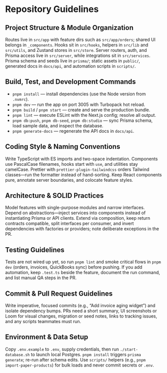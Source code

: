 # Repository Guidelines

## Project Structure & Module Organization
Routes live in `src/app` with feature dirs such as `src/app/orders`; shared UI belongs in `_components`. Hooks sit in `src/hooks`, helpers in `src/lib` and `src/utils`, and Zustand stores in `src/store`. Server routers, auth, and Prisma access live in `src/server`, while integrations sit in `src/services`. Prisma schema and seeds live in `prisma/`; static assets in `public/`, generated docs in `docs/api`, and automation scripts in `scripts/`.

## Build, Test, and Development Commands
- `pnpm install` — install dependencies (use the Node version from `.nvmrc`).
- `pnpm dev` — run the app on port 3005 with Turbopack hot reload.
- `pnpm build` / `pnpm start` — create and serve the production bundle.
- `pnpm lint` — execute ESLint with the Next.js config; resolve all output.
- `pnpm db:push`, `pnpm db-seed`, `pnpm db:studio` — sync Prisma schema, load sample data, and inspect the database.
- `pnpm generate-docs` — regenerate the API docs in `docs/api`.

## Coding Style & Naming Conventions
Write TypeScript with ES imports and two-space indentation. Components use PascalCase filenames, hooks start with `use`, and utilities stay camelCase. Prettier with `prettier-plugin-tailwindcss` orders Tailwind classes—run the formatter instead of hand-sorting. Keep React components pure, annotate server boundaries, and colocate feature styles.

## Architecture & SOLID Practices
Model features with single-purpose modules and narrow interfaces. Depend on abstractions—inject services into components instead of instantiating Prisma or API clients. Extend via composition, keep return contracts compatible, split interfaces per consumer, and invert dependencies with factories or providers; note deliberate exceptions in the PR.

## Testing Guidelines
Tests are not wired up yet, so run `pnpm lint` and smoke critical flows in `pnpm dev` (orders, invoices, QuickBooks sync) before pushing. If you add automation, keep `.test.ts` beside the feature, document the run command, and list manual QA steps in the PR.

## Commit & Pull Request Guidelines
Write imperative, focused commits (e.g., “Add invoice aging widget”) and isolate dependency bumps. PRs need a short summary, UI screenshots or Loom for visual changes, migration or seed notes, links to tracking issues, and any scripts teammates must run.

## Environment & Data Setup
Copy `.env.example` to `.env`, supply credentials, then run `./start-database.sh` to launch local Postgres. `pnpm install` triggers `prisma generate`; re-run after schema edits. Use `scripts/` helpers (e.g., `pnpm import-paper-products`) for bulk loads and never commit secrets or `.env`.
